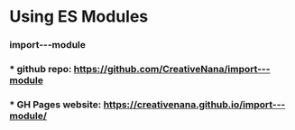 # Using ES Modules
### import---module 
### * github repo: https://github.com/CreativeNana/import---module
### * GH Pages website:  https://creativenana.github.io/import---module/